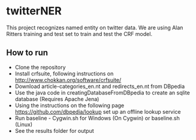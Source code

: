 # twitterNER

This project recognizes named entity on twitter data. We are using Alan Ritters training and test set to train and test the CRF model.

How to run
---
* Clone the repository
* Install crfsuite, following instructions on http://www.chokkan.org/software/crfsuite/
* Download article-categories_en.nt and redirects_en.nt from DBpedia
* Use the java code in creatingDatabaseFromDBpedia to create an sqlite database (Requires Apache Jena)
* Using the instructions on the following page https://github.com/dbpedia/lookup set up an offline lookup service
* Run  	baseline - Cygwin.sh for Windows (On Cygwin)  or baseline.sh (Linux)
* See the results folder for output
